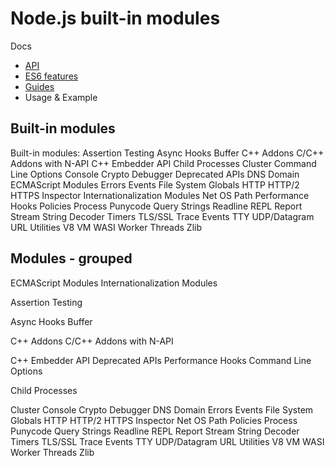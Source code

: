 # Node.js built-in modules

Docs
- [API](https://nodejs.org/api/)
- [ES6 features](https://nodejs.org/en/docs/es6/)
- [Guides](https://nodejs.org/en/docs/guides/)
- Usage & Example


## Built-in modules

Built-in modules:
  Assertion Testing
  Async Hooks
  Buffer
  C++ Addons
  C/C++ Addons with N-API
  C++ Embedder API
  Child Processes
  Cluster
  Command Line Options
  Console
  Crypto
  Debugger
  Deprecated APIs
  DNS
  Domain
  ECMAScript Modules
  Errors
  Events
  File System
  Globals
  HTTP
  HTTP/2
  HTTPS
  Inspector
  Internationalization
  Modules
  Net
  OS
  Path
  Performance Hooks
  Policies
  Process
  Punycode
  Query Strings
  Readline
  REPL
  Report
  Stream
  String Decoder
  Timers
  TLS/SSL
  Trace Events
  TTY
  UDP/Datagram
  URL
  Utilities
  V8
  VM
  WASI
  Worker Threads
  Zlib



## Modules - grouped

ECMAScript Modules
Internationalization Modules

Assertion Testing

Async Hooks
Buffer

C++ Addons
C/C++ Addons with N-API

C++ Embedder API
Deprecated APIs
Performance Hooks
Command Line Options


Child Processes

Cluster
Console
Crypto
Debugger
DNS
Domain
Errors
Events
File System
Globals
HTTP
HTTP/2
HTTPS
Inspector
Net
OS
Path
Policies
Process
Punycode
Query Strings
Readline
REPL
Report
Stream
String Decoder
Timers
TLS/SSL
Trace Events
TTY
UDP/Datagram
URL
Utilities
V8
VM
WASI
Worker Threads
Zlib
